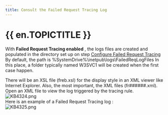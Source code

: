 ```yaml
---
title: Consult the Failed Request Tracing Log
---
```

# {{ en.TOPICTITLE }}
With **Failed Request Tracing enabled** , the logs files are created and populated in the directory set up on step [Configure Failed Request Tracing](/kb/devolutions-server/troubleshooting-articles/failed-request-tracing-with-iis/configure-failed-request-tracing/) By default, the path is %SystemDrive%\inetpub\logs\FailedReqLogFiles In this place, a folder typically named W3SVC1 will be created when the first case happen.

There will be an XSL file (freb.xsl) for the display style in an XML viewer like Internet Explorer. Also, the most important, the XML files (fr######.xml). Open an XML file to view the log triggered by the tracing rule.  
![KB4324.png](/img/en/kb/KB4324.png)  
Here is an example of a Failed Request Tracing log :  
![KB4325.png](/img/en/kb/KB4325.png)
